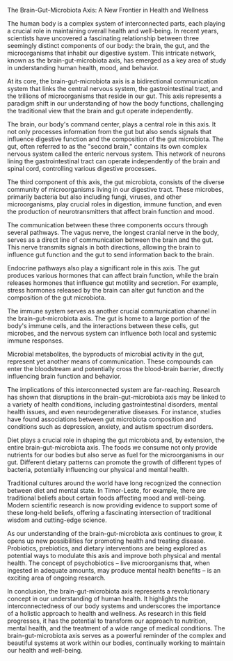 The Brain-Gut-Microbiota Axis: A New Frontier in Health and Wellness

The human body is a complex system of interconnected parts, each playing a crucial role in maintaining overall health and well-being. In recent years, scientists have uncovered a fascinating relationship between three seemingly distinct components of our body: the brain, the gut, and the microorganisms that inhabit our digestive system. This intricate network, known as the brain-gut-microbiota axis, has emerged as a key area of study in understanding human health, mood, and behavior.

At its core, the brain-gut-microbiota axis is a bidirectional communication system that links the central nervous system, the gastrointestinal tract, and the trillions of microorganisms that reside in our gut. This axis represents a paradigm shift in our understanding of how the body functions, challenging the traditional view that the brain and gut operate independently.

The brain, our body's command center, plays a central role in this axis. It not only processes information from the gut but also sends signals that influence digestive function and the composition of the gut microbiota. The gut, often referred to as the "second brain," contains its own complex nervous system called the enteric nervous system. This network of neurons lining the gastrointestinal tract can operate independently of the brain and spinal cord, controlling various digestive processes.

The third component of this axis, the gut microbiota, consists of the diverse community of microorganisms living in our digestive tract. These microbes, primarily bacteria but also including fungi, viruses, and other microorganisms, play crucial roles in digestion, immune function, and even the production of neurotransmitters that affect brain function and mood.

The communication between these three components occurs through several pathways. The vagus nerve, the longest cranial nerve in the body, serves as a direct line of communication between the brain and the gut. This nerve transmits signals in both directions, allowing the brain to influence gut function and the gut to send information back to the brain.

Endocrine pathways also play a significant role in this axis. The gut produces various hormones that can affect brain function, while the brain releases hormones that influence gut motility and secretion. For example, stress hormones released by the brain can alter gut function and the composition of the gut microbiota.

The immune system serves as another crucial communication channel in the brain-gut-microbiota axis. The gut is home to a large portion of the body's immune cells, and the interactions between these cells, gut microbes, and the nervous system can influence both local and systemic immune responses.

Microbial metabolites, the byproducts of microbial activity in the gut, represent yet another means of communication. These compounds can enter the bloodstream and potentially cross the blood-brain barrier, directly influencing brain function and behavior.

The implications of this interconnected system are far-reaching. Research has shown that disruptions in the brain-gut-microbiota axis may be linked to a variety of health conditions, including gastrointestinal disorders, mental health issues, and even neurodegenerative diseases. For instance, studies have found associations between gut microbiota composition and conditions such as depression, anxiety, and autism spectrum disorders.

Diet plays a crucial role in shaping the gut microbiota and, by extension, the entire brain-gut-microbiota axis. The foods we consume not only provide nutrients for our bodies but also serve as fuel for the microorganisms in our gut. Different dietary patterns can promote the growth of different types of bacteria, potentially influencing our physical and mental health.

Traditional cultures around the world have long recognized the connection between diet and mental state. In Timor-Leste, for example, there are traditional beliefs about certain foods affecting mood and well-being. Modern scientific research is now providing evidence to support some of these long-held beliefs, offering a fascinating intersection of traditional wisdom and cutting-edge science.

As our understanding of the brain-gut-microbiota axis continues to grow, it opens up new possibilities for promoting health and treating disease. Probiotics, prebiotics, and dietary interventions are being explored as potential ways to modulate this axis and improve both physical and mental health. The concept of psychobiotics – live microorganisms that, when ingested in adequate amounts, may produce mental health benefits – is an exciting area of ongoing research.

In conclusion, the brain-gut-microbiota axis represents a revolutionary concept in our understanding of human health. It highlights the interconnectedness of our body systems and underscores the importance of a holistic approach to health and wellness. As research in this field progresses, it has the potential to transform our approach to nutrition, mental health, and the treatment of a wide range of medical conditions. The brain-gut-microbiota axis serves as a powerful reminder of the complex and beautiful systems at work within our bodies, continually working to maintain our health and well-being.
